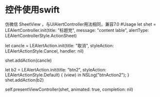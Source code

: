 # 控件使用swift 
仿微信 SheetView ，与UIAlertController用法相同，兼容7.0 
#Usage
 let shet = LEAlertController.init(title: "标题党", message: "content lable", alertType: LEAlertControllerStyle.ActionSheet)
 
 let  cancle = LEAlertAction.init(title: "取消", styleAction: LEAlertActionStyle.Cancel, handler: nil)
 
 shet.addAction(cancle)
 
 let b2 = LEAlertAction.init(title: "btn2", styleAction: LEAlertActionStyle.Default) { (view) in
        NSLog("btnAction2");
  }
  shet.addAction(b2)
  
  self.presentViewController(shet, animated: true, completion: nil)
